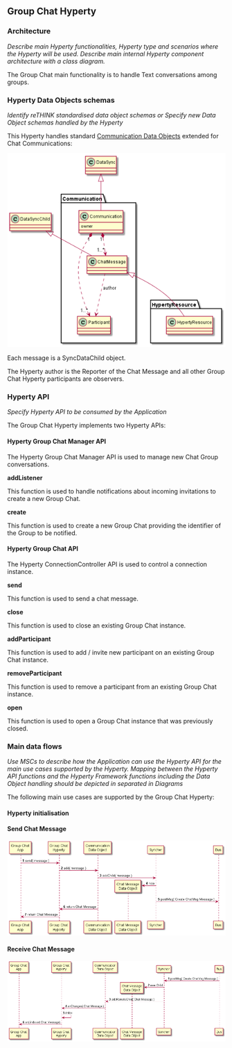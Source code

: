 Group Chat Hyperty
------------------

### Architecture

*Describe main Hyperty functionalities, Hyperty type and scenarios where the Hyperty will be used. Describe main internal Hyperty component architecture with a class diagram.*

The Group Chat main functionality is to handle Text conversations among groups.

### Hyperty Data Objects schemas

*Identify reTHINK standardised data object schemas or Specify new Data Object schemas handled by the Hyperty*

This Hyperty handles standard [Communication Data Objects](https://github.com/reTHINK-project/dev-service-framework/blob/master/docs/datamodel/communication/readme.md) extended for Chat Communications:

![Group Chat Data Model](group-chat-data-model.png)

Each message is a SyncDataChild object.

The Hyperty author is the Reporter of the Chat Message and all other Group Chat Hyperty participants are observers.

### Hyperty API

*Specify Hyperty API to be consumed by the Application*

The Group Chat Hyperty implements two Hyperty APIs:

#### Hyperty Group Chat Manager API

The Hyperty Group Chat Manager API is used to manage new Chat Group conversations.

**addListener**

This function is used to handle notifications about incoming invitations to create a new Group Chat.

**create**

This function is used to create a new Group Chat providing the identifier of the Group to be notified.

#### Hyperty Group Chat API

The Hyperty ConnectionController API is used to control a connection instance.

**send**

This function is used to send a chat message.

**close**

This function is used to close an existing Group Chat instance.

**addParticipant**

This function is used to add / invite new participant on an existing Group Chat instance.

**removeParticipant**

This function is used to remove a participant from an existing Group Chat instance.

**open**

This function is used to open a Group Chat instance that was previously closed.

### Main data flows

*Use MSCs to describe how the Application can use the Hyperty API for the main use cases supported by the Hyperty. Mapping between the Hyperty API functions and the Hyperty Framework functions including the Data Object handling should be depicted in separated in Diagrams*

The following main use cases are supported by the Group Chat Hyperty:

#### Hyperty initialisation

#### Send Chat Message

![Send Message](group-chat-send.png)

#### Receive Chat Message

![Send Message](group-chat-receive.png)

